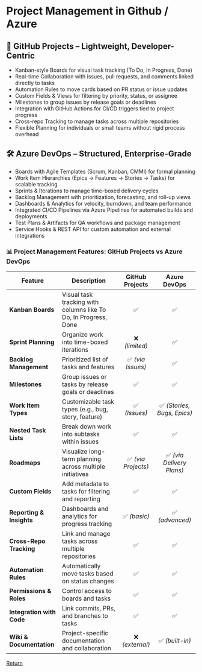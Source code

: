 # Project Management in Github / Azure

## 🧩 GitHub Projects – Lightweight, Developer-Centric 

- Kanban-style Boards for visual task tracking (To Do, In Progress, Done)
- Real-time Collaboration with issues, pull requests, and comments linked directly to tasks
- Automation Rules to move cards based on PR status or issue updates
- Custom Fields & Views for filtering by priority, status, or assignee
- Milestones to group issues by release goals or deadlines
- Integration with GitHub Actions for CI/CD triggers tied to project progress
- Cross-repo Tracking to manage tasks across multiple repositories
- Flexible Planning for individuals or small teams without rigid process overhead

## 🛠️ Azure DevOps – Structured, Enterprise-Grade 
- Boards with Agile Templates (Scrum, Kanban, CMMI) for formal planning
- Work Item Hierarchies (Epics → Features → Stories → Tasks) for scalable tracking
- Sprints & Iterations to manage time-boxed delivery cycles
- Backlog Management with prioritization, forecasting, and roll-up views
- Dashboards & Analytics for velocity, burndown, and team performance
- Integrated CI/CD Pipelines via Azure Pipelines for automated builds and deployments
- Test Plans & Artifacts for QA workflows and package management
- Service Hooks & REST API for custom automation and external integrations

### 📊 Project Management Features: GitHub Projects vs Azure DevOps

| Feature                   | Description                                                     |   GitHub Projects   |        Azure DevOps         |
| ------------------------- | --------------------------------------------------------------- | :-----------------: | :-------------------------: |
| **Kanban Boards**         | Visual task tracking with columns like To Do, In Progress, Done |         ✅          |             ✅              |
| **Sprint Planning**       | Organize work into time-boxed iterations                        |   ❌ _(limited)_    |             ✅              |
| **Backlog Management**    | Prioritized list of tasks and features                          |  ✅ _(via Issues)_  |             ✅              |
| **Milestones**            | Group issues or tasks by release goals or deadlines             |         ✅          |             ✅              |
| **Work Item Types**       | Customizable task types (e.g., bug, story, feature)             |    ✅ _(Issues)_    | ✅ _(Stories, Bugs, Epics)_ |
| **Nested Task Lists**     | Break down work into subtasks within issues                     |         ✅          |             ✅              |
| **Roadmaps**              | Visualize long-term planning across multiple initiatives        | ✅ _(via Projects)_ |  ✅ _(via Delivery Plans)_  |
| **Custom Fields**         | Add metadata to tasks for filtering and reporting               |         ✅          |             ✅              |
| **Reporting & Insights**  | Dashboards and analytics for progress tracking                  |    ✅ _(basic)_     |       ✅ _(advanced)_       |
| **Cross-Repo Tracking**   | Link and manage tasks across multiple repositories              |         ✅          |             ✅              |
| **Automation Rules**      | Automatically move tasks based on status changes                |         ✅          |             ✅              |
| **Permissions & Roles**   | Control access to boards and tasks                              |         ✅          |             ✅              |
| **Integration with Code** | Link commits, PRs, and branches to tasks                        |         ✅          |             ✅              |
| **Wiki & Documentation**  | Project-specific documentation and collaboration                |   ❌ _(external)_   |       ✅ _(built-in)_       |

[Return](https://github.com/uerbzr/course-devops)
